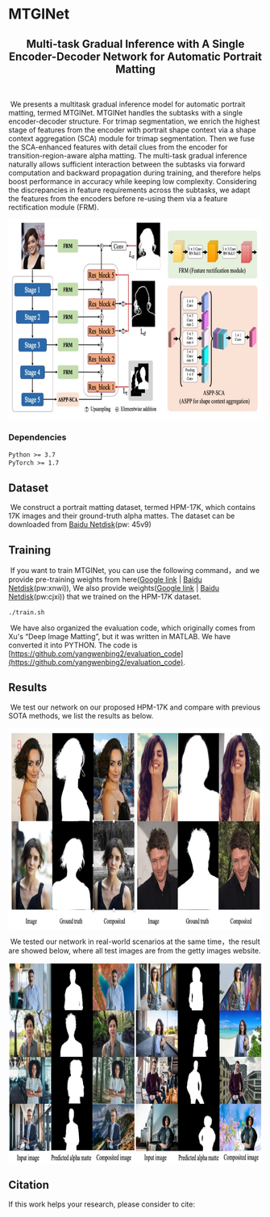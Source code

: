 # MTGINet

<h2 align="center">Multi-task Gradual Inference with A Single Encoder-Decoder Network for Automatic Portrait Matting</h2>

<br />	

​	We presents a multitask gradual inference model for automatic portrait matting, termed MTGINet. MTGINet handles the subtasks with a single encoder-decoder structure. For trimap segmentation, we enrich the highest stage of features from the encoder with portrait shape context via a shape context aggregation (SCA) module for trimap segmentation. Then we fuse the SCA-enhanced features with detail clues from the encoder for transition-region-aware alpha matting. The multi-task gradual inference naturally allows sufficient interaction between the subtasks via forward computation and backward propagation during training, and therefore helps boost performance in accuracy while keeping low complexity. Considering the discrepancies in feature requirements across the subtasks, we adapt the features from the encoders before re-using them via a feature rectification module (FRM).

<img src="docs/images/MTGINet.jpg" height=400 center align="center"/>

### Dependencies

```
Python >= 3.7
PyTorch >= 1.7
```

## Dataset

​	We construct a portrait matting dataset, termed HPM-17K, which contains 17K images and their ground-truth alpha mattes. The dataset can be downloaded from [Baidu Netdisk](https://pan.baidu.com/s/16X8cwtKzxoYKZrxIouI9hw?pwd=45v9)(pw: 45v9)

## Training

​	If you want to train MTGINet, you can use the following command，and we provide pre-training weights from here([Google link]() | [Baidu Netdisk](https://pan.baidu.com/s/1F3sohx6h_NiEXBcLcZ1Keg?pwd=xnwi)(pw:xnwi)), We also provide weights([Google link]() | [Baidu Netdisk](https://pan.baidu.com/s/1rpMSYv9cbWCxaBYsCOlWZw?pwd=cjxi)(pw:cjxi)) that we trained on the HPM-17K dataset.

```bash
./train.sh
```

​	We have also organized the evaluation code, which originally comes from Xu's “Deep Image Matting”, but it was written in MATLAB. We have converted it into PYTHON. The code is [https://github.com/yangwenbing2/evaluation_code](https://github.com/yangwenbing2/evaluation_code).

## Results

​	We test our network on our proposed HPM-17K  and compare with previous SOTA methods, we list the results as below.

<img src="docs/images/results-HPM.jpg" height=400 center align="center"/>

​	We tested our network in real-world scenarios at the same time，the result are showed below, where all test images are from the getty images website.

<img src="docs/images/real_world.jpg" height=400 center align="center"/>

## Citation

If this work helps your research, please consider to cite:

```
```




